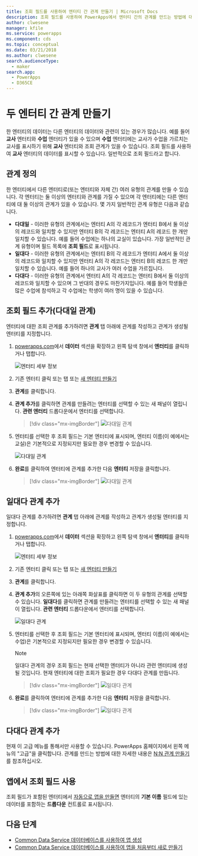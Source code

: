 ```yaml
---
title: 조회 필드를 사용하여 엔터티 간 관계 만들기 | Microsoft Docs
description: 조회 필드를 사용하여 PowerApps에서 엔터티 간의 관계를 만드는 방법에 대한 단계별 지침입니다.
author: clwesene
manager: kfile
ms.service: powerapps
ms.component: cds
ms.topic: conceptual
ms.date: 03/21/2018
ms.author: clwesene
search.audienceType:
  - maker
search.app:
  - PowerApps
  - D365CE
---
```


# <a name="create-a-relationship-between-entities"></a>두 엔터티 간 관계 만들기
한 엔터티의 데이터는 다른 엔터티의 데이터와 관련이 있는 경우가 많습니다. 예를 들어 **교사** 엔터티와 **수업** 엔터티가 있을 수 있으며 **수업** 엔터티에는 교사가 수업을 가르치는 교사를 표시하기 위해 **교사** 엔터티와 조회 관계가 있을 수 있습니다. 조회 필드를 사용하여 **교사** 엔터티의 데이터를 표시할 수 있습니다. 일반적으로 조회 필드라고 합니다.

## <a name="define-a-relationship"></a>관계 정의
한 엔터티에서 다른 엔터티로(또는 엔터티와 자체 간) 여러 유형의 관계를 만들 수 있습니다. 각 엔터티는 둘 이상의 엔터티와 관계를 가질 수 있으며 각 엔터티에는 다른 엔터티에 대 둘 이상의 관계가 있을 수 있습니다. 몇 가지 일반적인 관계 유형은 다음과 같습니다.

* **다대일** - 이러한 유형의 관계에서는 엔터티 A의 각 레코드가 엔터티 B에서 둘 이상의 레코드와 일치할 수 있지만 엔터티 B의 각 레코드는 엔터티 A의 레코드 한 개만 일치할 수 있습니다. 예를 들어 수업에는 하나의 교실이 있습니다. 가장 일반적인 관계 유형이며 필드 목록에 **조회 필드**로 표시됩니다.
* **일대다** - 이러한 유형의 관계에서는 엔터티 B의 각 레코드가 엔터티 A에서 둘 이상의 레코드와 일치할 수 있지만 엔터티 A의 각 레코드는 엔터티 B의 레코드 한 개만 일치할 수 있습니다. 예를 들어 하나의 교사가 여러 수업을 가르집니다.
* **다대다** - 이러한 유형의 관계에서 엔터티 A의 각 레코드는 엔터티 B에서 둘 이상의 레코드와 일치할 수 있으며 그 반대의 경우도 마찬가지입니다. 예를 들어 학생들은 많은 수업에 참석하고 각 수업에는 학생이 여러 명이 있을 수 있습니다.

## <a name="add-a-lookup-field-many-to-one-relationship"></a>조회 필드 추가(다대일 관계)

엔터티에 대한 조회 관계를 추가하려면 **관계** 탭 아래에 관계를 작성하고 관계가 생성될 엔터티를 지정합니다.

1. [powerapps.com](https://web.powerapps.com/?utm_source=padocs&utm_medium=linkinadoc&utm_campaign=referralsfromdoc)에서 **데이터** 섹션을 확장하고 왼쪽 탐색 창에서 **엔터티**를 클릭하거나 탭합니다.

    ![엔터티 세부 정보](./media/data-platform-cds-create-entity/entitylist.png "엔터티 목록")

2. 기존 엔터티 클릭 또는 탭 또는 [새 엔터티 만들기](data-platform-create-entity.md)

3. **관계**를 클릭합니다.

4. **관계 추가**를 클릭하면 관계를 만들려는 엔터티를 선택할 수 있는 새 패널이 열립니다. **관련 엔터티** 드롭다운에서 엔터티를 선택합니다.

    > [!div class="mx-imgBorder"] 
    > ![다대일 관계](./media/data-platform-cds-newrelationship/manytoone-1.png "다대일 관계")

5. 엔터티를 선택한 후 조회 필드는 기본 엔터티에 표시되며, 엔터티 이름(이 예에서는 교실)은 기본적으로 지정되지만 필요한 경우 변경할 수 있습니다.

    ![다대일 관계](./media/data-platform-cds-newrelationship/manytoone-2.png "다대일 관계")

6. **완료**를 클릭하여 엔터티에 관계를 추가한 다음 **엔터티** 저장을 클릭합니다.

    > [!div class="mx-imgBorder"] 
    > ![다대일 관계](./media/data-platform-cds-newrelationship/manytoone-3.png "다대일 관계")

## <a name="add-a-one-to-many-relationship"></a>일대다 관계 추가

일대다 관계를 추가하려면 **관계** 탭 아래에 관계를 작성하고 관계가 생성될 엔터티를 지정합니다.

1. [powerapps.com](https://web.powerapps.com/?utm_source=padocs&utm_medium=linkinadoc&utm_campaign=referralsfromdoc)에서 **데이터** 섹션을 확장하고 왼쪽 탐색 창에서 **엔터티**를 클릭하거나 탭합니다.

    ![엔터티 세부 정보](./media/data-platform-cds-create-entity/entitylist.png "엔터티 목록")

2. 기존 엔터티 클릭 또는 탭 또는 [새 엔터티 만들기](data-platform-create-entity.md)

3. **관계**를 클릭합니다.

4. **관계 추가**의 오른쪽에 있는 아래쪽 화살표를 클릭하면 이 두 유형의 관계를 선택할 수 있습니다. **일대다**를 클릭하면 관계를 만들려는 엔터티를 선택할 수 있는 새 패널이 열립니다. **관련 엔터티** 드롭다운에서 엔터티를 선택합니다.

    ![일대다 관계](./media/data-platform-cds-newrelationship/onetomany-1.png "일대다 관계")

5. 엔터티를 선택한 후 조회 필드는 기본 엔터티에 표시되며, 엔터티 이름(이 예에서는 수업)은 기본적으로 지정되지만 필요한 경우 변경할 수 있습니다.

    > [!NOTE]
    > 일대다 관계의 경우 조회 필드는 현재 선택한 엔터티가 아니라 관련 엔터티에 생성 될 것입니다. 현재 엔터티에 대한 조회가 필요한 경우 다대다 관계를 만듭니다.

    > [!div class="mx-imgBorder"] 
    > ![일대다 관계](./media/data-platform-cds-newrelationship/onetomany-2.png "일대다 관계")

6. **완료**를 클릭하여 엔터티에 관계를 추가한 다음 **엔터티** 저장을 클릭합니다.

    > [!div class="mx-imgBorder"] 
    > ![일대다 관계](./media/data-platform-cds-newrelationship/onetomany-3.png "일대다 관계")

## <a name="add-a-many-to-many-relationship"></a>다대다 관계 추가

현재 이 고급 메뉴를 통해서만 사용할 수 있습니다. PowerApps 홈페이지에서 왼쪽 메뉴의 "고급"을 클릭합니다. 관계를 만드는 방법에 대한 자세한 내용은 [N:N 관계 만들기](/dynamics365/customer-engagement/customize/create-and-edit-nn-many-to-many-relationships)를 참조하십시오.

## <a name="use-a-lookup-field-in-an-app"></a>앱에서 조회 필드 사용
조회 필드가 포함된 엔터티에서 [자동으로 앱을 만들면](../canvas-apps/data-platform-create-app.md) 엔터티의 **기본 이름** 필드에 있는 데이터를 포함하는 **드롭다운** 컨트롤로 표시됩니다.

## <a name="next-steps"></a>다음 단계
* [Common Data Service 데이터베이스를 사용하여 앱 생성](../canvas-apps/data-platform-create-app.md)
* [Common Data Service 데이터베이스를 사용하여 앱을 처음부터 새로 만들기](../canvas-apps/data-platform-create-app-scratch.md)

